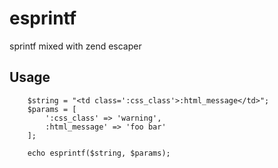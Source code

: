 # esprintf

sprintf mixed with zend escaper



## Usage

```
    $string = "<td class=':css_class'>:html_message</td>";
    $params = [
        ':css_class' => 'warning',
        :html_message' => 'foo bar'
    ];
     
    echo esprintf($string, $params);
     
```
